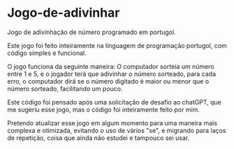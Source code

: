 # Jogo-de-adivinhar
Jogo de adivinhação de número programado em portugol.

Este jogo foi feito inteiramente na linguagem de programação portugol, com código simples e funcional.

O jogo funciona da seguinte maneira: O computador sorteia um número entre 1 e 5, e o jogador terá que adivinhar o número sorteado, para cada erro, o computador dirá se o número digitado é maior ou menor que o número sorteado, facilitando um pouco.

Este código foi pensado após uma solicitação de desafio ao chatGPT, que me sugeriu esse jogo, mas o código foi inteiramente feito por mim.

Pretendo atualizar esse jogo em algum momento para uma maneira mais complexa e otimizada, evitando o uso de vários "se", e migrando para laços de repetição, coisa que ainda não estudei e tampouco sei usar.
